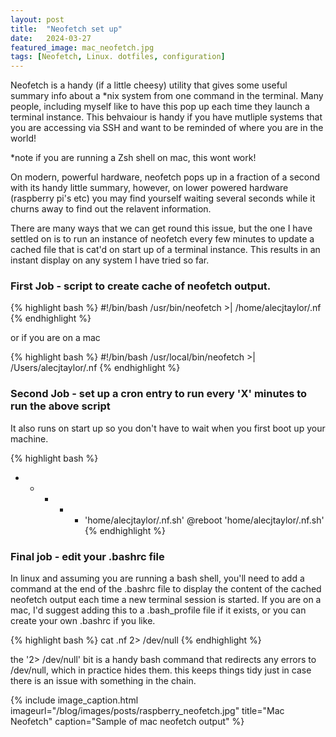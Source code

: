 ```yaml
---
layout: post
title:  "Neofetch set up"
date:   2024-03-27
featured_image: mac_neofetch.jpg
tags: [Neofetch, Linux. dotfiles, configuration]
---
```


Neofetch is a handy (if a little cheesy) utility that gives some useful summary info about a *nix system from one command in the terminal. Many people, including myself like to have this pop up each time they launch a terminal instance. This behvaiour is handy if you have mutliple systems that you are accessing via SSH and want to be reminded of where you are in the world! 

*note if you are running a Zsh shell on mac, this wont work! 

On modern, powerful hardware, neofetch pops up in a fraction of a second with its handy little summary, however, on lower powered hardware (raspberry pi's etc) you may find yourself waiting several seconds while it churns away to find out the relavent information. 

There are many ways that we can get round this issue, but the one I have settled on is to run an instance of neofetch every few minutes to update a cached file that is cat'd on start up of a terminal instance. This results in an instant display on any system I have tried so far. 

### First Job - script to create cache of neofetch output.

{% highlight bash %}
#!/bin/bash 
/usr/bin/neofetch >| /home/alecjtaylor/.nf
{% endhighlight %}

or if you are on a mac

{% highlight bash %}
#!/bin/bash
/usr/local/bin/neofetch >| /Users/alecjtaylor/.nf
{% endhighlight %}

### Second Job - set up a cron entry to run every 'X' minutes to run the above script
It also runs on start up so you don't have to wait when you first boot up your machine. 

{% highlight bash %}
* * * * * 'home/alecjtaylor/.nf.sh'
@reboot 'home/alecjtaylor/.nf.sh'
{% endhighlight %}

### Final job - edit your .bashrc file

In linux and assuming you are running a bash shell, you'll need to add a command at the end of the .bashrc file to display the content of the cached neofetch output each time a new terminal session is started. 
If you are on a mac, I'd suggest adding this to a .bash_profile file if it exists, or you can create your own .bashrc if you like.

{% highlight bash %}
cat .nf 2> /dev/null
{% endhighlight %}

the '2> /dev/null' bit is a handy bash command that redirects any errors to /dev/null, which in practice hides them. this keeps things tidy just in case there is an issue with something in the chain. 

<!--more-->

{% include image_caption.html imageurl="/blog/images/posts/raspberry_neofetch.jpg" title="Mac Neofetch" caption="Sample of mac neofetch output" %}
